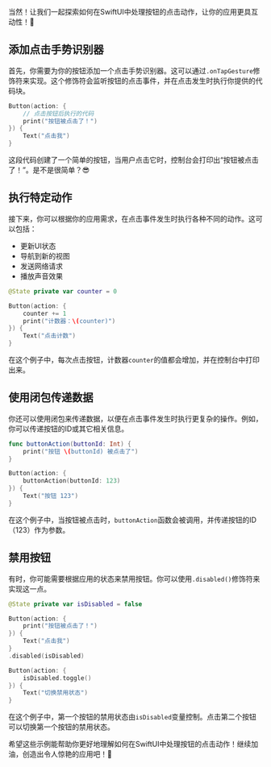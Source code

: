 ﻿当然！让我们一起探索如何在SwiftUI中处理按钮的点击动作，让你的应用更具互动性！🎉

## 添加点击手势识别器

首先，你需要为你的按钮添加一个点击手势识别器。这可以通过`.onTapGesture`修饰符来实现。这个修饰符会监听按钮的点击事件，并在点击发生时执行你提供的代码块。

```swift
Button(action: {
    // 点击按钮后执行的代码
    print("按钮被点击了！")
}) {
    Text("点击我")
}
```

这段代码创建了一个简单的按钮，当用户点击它时，控制台会打印出“按钮被点击了！”。是不是很简单？😎

## 执行特定动作

接下来，你可以根据你的应用需求，在点击事件发生时执行各种不同的动作。这可以包括：

*   更新UI状态
*   导航到新的视图
*   发送网络请求
*   播放声音效果

```swift
@State private var counter = 0

Button(action: {
    counter += 1
    print("计数器：\(counter)")
}) {
    Text("点击计数")
}
```

在这个例子中，每次点击按钮，计数器`counter`的值都会增加，并在控制台中打印出来。

## 使用闭包传递数据

你还可以使用闭包来传递数据，以便在点击事件发生时执行更复杂的操作。例如，你可以传递按钮的ID或其它相关信息。

```swift
func buttonAction(buttonId: Int) {
    print("按钮 \(buttonId) 被点击了")
}

Button(action: {
    buttonAction(buttonId: 123)
}) {
    Text("按钮 123")
}
```

在这个例子中，当按钮被点击时，`buttonAction`函数会被调用，并传递按钮的ID（123）作为参数。

## 禁用按钮

有时，你可能需要根据应用的状态来禁用按钮。你可以使用`.disabled()`修饰符来实现这一点。

```swift
@State private var isDisabled = false

Button(action: {
    print("按钮被点击了！")
}) {
    Text("点击我")
}
.disabled(isDisabled)

Button(action: {
    isDisabled.toggle()
}) {
    Text("切换禁用状态")
}
```

在这个例子中，第一个按钮的禁用状态由`isDisabled`变量控制。点击第二个按钮可以切换第一个按钮的禁用状态。

希望这些示例能帮助你更好地理解如何在SwiftUI中处理按钮的点击动作！继续加油，创造出令人惊艳的应用吧！🚀